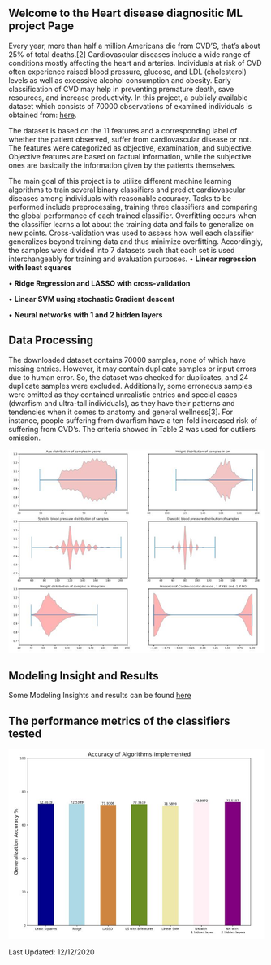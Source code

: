 ## Welcome to the Heart disease diagnositic ML project Page
Every year, more than half a million Americans die from CVD’S, that’s about 25% of total deaths.[2]
Cardiovascular diseases include a wide range of conditions mostly affecting the heart and arteries.
Individuals at risk of CVD often experience raised blood pressure, glucose, and LDL (cholesterol)
levels as well as excessive alcohol consumption and obesity. Early classification of CVD may help
in preventing premature death, save resources, and increase productivity. In this project, a publicly
available dataset which consists of 70000 observations of examined individuals is obtained from:
[here](https://www.kaggle.com/sulianova/cardiovascular-disease-dataset). 

The dataset is based on the 11 features  and a corresponding label of whether the patient
observed, suffer from cardiovascular disease or not. The features were categorized as objective,
examination, and subjective. Objective features are based on factual information, while the subjective
ones are basically the information given by the patients themselves.


The main goal of this project is to utilize different machine learning algorithms to train several binary
classifiers and predict cardiovascular diseases among individuals with reasonable accuracy. Tasks to
be performed include preprocessing, training three classifiers and comparing the global performance
of each trained classifier. Overfitting occurs when the classifier learns a lot about the training data
and fails to generalize on new points. Cross-validation was used to assess how well each classifier
generalizes beyond training data and thus minimize overfitting. Accordingly, the samples were
divided into 7 datasets such that each set is used interchangeably for training and evaluation purposes.
• **Linear regression with least squares**

• **Ridge Regression and LASSO with cross-validation**

• **Linear SVM using stochastic Gradient descent**

• **Neural networks with 1 and 2 hidden layers**

## Data Processing 

The downloaded dataset contains 70000 samples, none of which have missing entries. However, it
may contain duplicate samples or input errors due to human error. So, the dataset was checked for
duplicates, and 24 duplicate samples were excluded. Additionally, some erroneous samples were
omitted as they contained unrealistic entries and special cases (dwarfism and ultra-tall individuals),
as they have their patterns and tendencies when it comes to anatomy and general wellness[3]. For
instance, people suffering from dwarfism have a ten-fold increased risk of suffering from CVD’s. The
criteria showed in Table 2 was used for outliers omission.

![Figure1](https://github.com/Anabaa/ECE532_FALL20_PROJECT_NabaaAli/blob/pdf/PREPROCESSING_V.JPG)

## Modeling Insight and Results 

Some Modeling Insights and results can be found [here](https://github.com/Anabaa/ECE532_FALL20_PROJECT_NabaaAli/blob/gh-pages/results.md)

## The performance metrics of the classifiers tested 
![Figure2](https://github.com/Anabaa/ECE532_FALL20_PROJECT_NabaaAli/blob/pdf/Accuracy_final.JPG)

Last Updated: 12/12/2020
